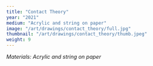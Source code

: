 ```yaml
---
title: "Contact Theory"
year: "2021"
medium: "Acrylic and string on paper"
image: "/art/drawings/contact_theory/full.jpg"
thumbnail: "/art/drawings/contact_theory/thumb.jpeg"
weight: 9
---
```

*Materials: Acrylic and string on paper*
